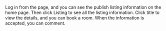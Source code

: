 Log in from the page,
and you can see the publish listing information on the home page.
Then click Listing to see all the listing information.
Click title to view the details, and you can book a room.
When the information is accepted, you can comment.